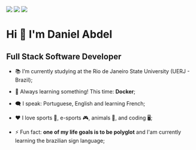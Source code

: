 <img src="https://media.giphy.com/media/Nx0rz3jtxtEre/giphy.gif"> 
<a target="_blank" href="https://www.linkedin.com/in/daniel-abdel-malek/"><img src="https://img.shields.io/badge/-LinkedIn-0077B5?style=for-the-badge&logo=Linkedin&logoColor=white"></img></a>
<a target="_blank" href="mailto:danielmalek101@gmail.com"><img src="https://img.shields.io/badge/-Gmail-D14836?style=for-the-badge&logo=Gmail&logoColor=white"></img></a>


Hi 👋 I'm Daniel Abdel
==========================

Full Stack Software Developer
-----------------------------


- 📚 I’m currently studying at the Rio de Janeiro State University (UERJ - Brazil);

- 👀 Always learning something! This time: **Docker**; 

- :left_speech_bubble: I speak: Portuguese, English and learning French;

- ❤️ I love sports 🏀, e-sports 🎮, animals 🐶, and coding 🖥️;

- ⚡ Fun fact: **one of my life goals is to be polyglot** and I'am currently learning the brazilian sign language;

<!--
**DAmalek/DAmalek** is a ✨ _special_ ✨ repository because its `README.md` (this file) appears on your GitHub profile.
<img src="https://www.vectorlogo.zone/logos/docker/docker-ar21.svg">
Here are some ideas to get you started:

- 🔭 I’m currently working on ...
- 🌱 I’m currently learning ...
- 👯 I’m looking to collaborate on ...
- 🤔 I’m looking for help with ...
- 💬 Ask me about ...
- 📫 How to reach me: ...
- 😄 Pronouns: ...
- ⚡ Fun fact: ...
-->
